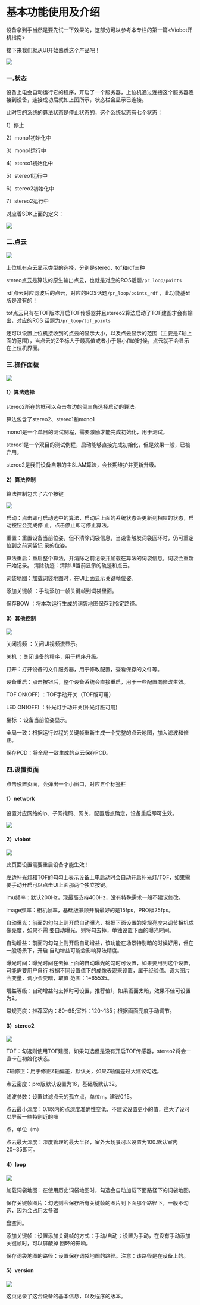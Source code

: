 # 基本功能使用及介绍

设备拿到手当然是要先试一下效果的，这部分可以参考本专栏的第一篇\<Viobot开机指南>

接下来我们就从UI开始熟悉这个产品吧！

![](image/image_rMguIR9i6A.png)

### 一.状态

设备上电会自动运行它的程序，开启了一个服务器，上位机通过连接这个服务器连接到设备，连接成功后就如上图所示，状态栏会显示已连接。

此时它的系统的算法状态是停止状态的，这个系统状态有七个状态：

&#x20;1）停止&#x20;

&#x20;2）mono1初始化中

&#x20;3）mono1运行中

&#x20;4）stereo1初始化中

&#x20;5）stereo1运行中

&#x20;6）stereo2初始化中

&#x20;7）stereo2运行中

对应着SDK上面的定义：

![](image/image_g02vIRO1EO.png)

### 二.点云

![](image/image_-tdtaTY5BB.png)

&#x20; 上位机有点云显示类型的选择，分别是stereo、tof和rdf三种

&#x20; stereo点云是算法的原生输出点云，也就是对应的ROS话题`/pr_loop/points`

&#x20; rdf点云对应滤波后的点云，对应的ROS话题`/pr_loop/points_rdf` ，此功能基础版是没有的！

&#x20; tof点云只有在TOF版本开启TOF传感器并且stereo2算法启动了TOF建图才会有输出，对应的ROS       话题为`/pr_loop/tof_points`

还可以设置上位机接收到的点云的显示大小，以及点云显示的范围（主要是Z轴上面的范围），当点云的Z坐标大于最高值或者小于最小值的时候，点云就不会显示在上位机界面。

### 三.操作面板

![](image/image_8vConSbJHB.png)

#### 1）算法选择

stereo2所在的框可以点击右边的倒三角选择启动的算法。

算法包含了stereo2、stereo1和mono1

mono1是一个单目的测试例程，需要激励才能完成初始化，用于测试。

stereo1是一个双目的测试例程，启动能够直接完成初始化，但是效果一般，已被弃用。

stereo2是我们设备自带的主SLAM算法，会长期维护并更新升级。

#### 2）算法控制

算法控制包含了六个按键

![](image/image_Ag6zKsnUQY.png)

&#x20;   启动：点击即可启动选中的算法，启动后上面的系统状态会更新到相应的状态，启动按钮会变成停                   止，点击停止即可停止算法。

&#x20;   重置：重置设备当前位姿，但不清除词袋信息，当设备触发词袋回环时，仍可重定位到之前词袋记               录的位姿。

&#x20;   算法重启：重启整个算法，并清除之前记录并加载在算法的词袋信息，词袋会重新开始记录。
&#x20;   清除轨迹：清除UI当前显示的轨迹和点云。

词袋地图：加载词袋地图时，在UI上面显示关键帧位姿。

添加关键帧 ：手动添加一帧关键帧到词袋里面。

保存BOW ：将本次运行生成的词袋地图保存到指定路径。

#### 3）其他控制

![](image/image_saaMtfWWfv.png)

关闭视频 ：关闭UI视频流显示。

关机 ：关闭设备的程序，用于程序升级。

打开：打开设备的文件服务器，用于修改配置，查看保存的文件等。

设备重启：点击按钮后，整个设备系统会直接重启，用于一些配置向修改生效。

TOF ON(OFF) ：TOF手动开关（TOF版可用）

LED ON(OFF) ：补光灯手动开关(补光灯版可用)

坐标 ：设备当前位姿显示。

全局一致：根据运行过程的关键帧重新生成一个完整的点云地图，加入滤波和修正。

保存PCD：将全局一致生成的点云保存PCD。

### 四.设置页面

点击设置页面，会弹出一个小窗口，对应五个标签栏

#### 1）network

设置对应网络的ip、子网掩码、网关，配置后点确定，设备重启即可生效。

![](image/image_0nS-zRE_3M.png)

#### 2）viobot

![](image/image_FADhnnq1Cb.png)

此页面设置需要重启设备才能生效！

左边补光灯和TOF的勾勾上表示设备上电启动时会自动开启补光灯/TOF，如果需要手动开启可以点击UI上面那两个独立按键。

imu频率：默认200Hz，现最高支持400Hz，没有特殊需求一般不建议修改。

image频率：相机帧率，基础版兼顾开销最好的是15fps，PRO版25fps。

自动曝光：前面的勾勾上则开启自动曝光，根据下面设置的常规亮度来调节相机成像亮度，如果不需                  要自动曝光，则将勾去掉，单独设置下面的曝光时间。

自动增益：前面的勾勾上则开启自动增益，该功能在场景特别暗的时候好用，但在一般场景下，开启                  自动增益可能会影响算法精度。

曝光时间：曝光时间在去掉上面的自动曝光的勾时可设置，如果要用到这个设置，可能需要用户自行                  根据不同设置值下的成像表现来设置，属于经验值。调大图片 会变量，调小会变暗，取值                 范围：1\~65535。

增益等级：自动增益勾去掉时可设置，推荐值1，如果画面太暗，效果不佳可设置为2。

常规亮度：推荐室内：80\~95;室外：120\~135；根据画面亮度手动调节。

#### 3）stereo2

![](image/image_fU8c6jARWb.png)

TOF：勾选则使用TOF建图，如果勾选但是没有开启TOF传感器，stereo2将会一直卡在初始化状态。

Z轴修正：用于修正Z轴偏差，默认关，如果Z轴偏差过大建议勾选。

点云密度：pro版默认设置为16，基础版默认32。

滤波参数：设置过滤点云的孤立点，单位m，建议0.15。

点云最小深度：0.1以内的点深度准确性变低，不建议设置更小的值，往大了设可以屏蔽一些特别近的噪

&#x20;                      点，单位（m）

点云最大深度：深度管理的最大半径，室外大场景可以设置为100.默认室内20\~35即可。

#### 4）loop

![](image/image_aZgfOPeFm4.png)

加载词袋地图：在使用历史词袋地图时，勾选会自动加载下面路径下的词袋地图。

保存关键帧图片：勾选则会保存所有关键帧的图片到下面那个路径下，一般不勾选，因为会占用太多磁

&#x20;                         盘空间。

添加关键帧：设置添加关键帧的方式：手动/自动；设置为手动，在没有手动添加关键帧时，可以屏蔽掉                     回环的影响。

保存词袋地图的路径：设置保存词袋地图的路径。注意：该路径是在设备上的。

#### 5）version

![](image/image_xQ3IgedbQ7.png)

这页记录了这台设备的基本信息，以及程序的版本。
